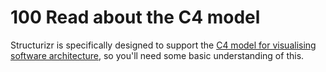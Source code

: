 # 100 Read about the C4 model

Structurizr is specifically designed to support the [C4 model for visualising software architecture](https://c4model.com/), so you'll need some basic understanding of this.
